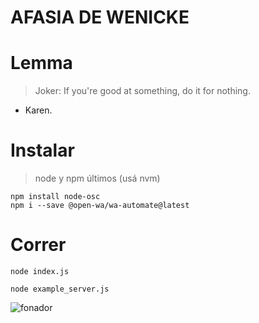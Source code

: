 AFASIA DE WENICKE
==================
# Lemma

> Joker: If you're good at something, do it for nothing.
- Karen.

# Instalar
> node y npm últimos (usá nvm)


```
npm install node-osc 
npm i --save @open-wa/wa-automate@latest

```

# Correr
```
node index.js

node example_server.js
```

![fonador](https://upload.wikimedia.org/wikipedia/commons/thumb/9/9b/Respiratory_system_complete_no_labels.svg/568px-Respiratory_system_complete_no_labels.svg.png)
